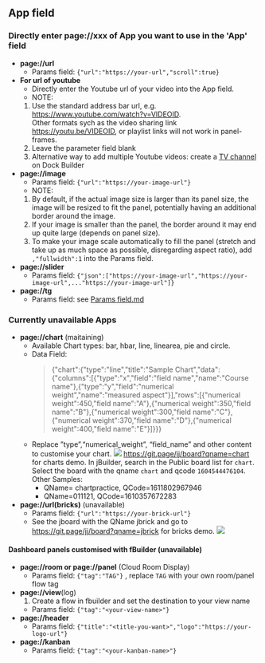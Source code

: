 ## App field 
### Directly enter page://xxx of App you want to use in the 'App' field 
- **page://url** 
    * Params field: `{"url":"https://your-url","scroll":true}` 
- **For url of youtube**
     - Directly enter the Youtube url of your video into the App field.
     - NOTE:
     1. Use the standard address bar url, e.g. https://www.youtube.com/watch?v=VIDEOID. <br>
        Other formats sych as the video sharing link https://youtu.be/VIDEOID, or playlist links will not work in panel-frames. 
     2. Leave the parameter field blank
     3. Alternative way to add multiple Youtube videos: create a [TV channel](https://github.com/motebus/ultrabook/blob/main/Ultranet%20Apps/jBuilder/How%20to/Create%20a%20TV%20channel%20on%20Dock.md) on Dock Builder
- **page://image**
    * Params field: `{"url":"https://your-image-url"}`
     - NOTE: 
     1. By default, if the actual image size is larger than its panel size, the image will be resized to fit the panel, potentially having an additional border around the image. 
     2. If your image is smaller than the panel, the border around it may end up quite large (depends on panel size). 
     3. To make your image scale automatically to fill the panel (stretch and take up as much space as possible, disregarding aspect ratio), add `,"fullwidth":1` into the Params field. 
- **page://slider**
    * Params field: `{"json":["https://your-image-url","https://your-image-url",..."https://your-image-url"]}` 
- **page://tg**
    * Params field: see [Params field.md](https://github.com/motebus/ultrabook/blob/main/Ultranet%20Apps/jBuilder/TG%20Params%20field.md)

### Currently unavailable Apps
- **page://chart** (maitaining)
    * Available Chart types: bar, hbar, line, linearea, pie and circle. 
    * Data Field: 
       > {"chart":{"type":"line","title":"Sample Chart","data":{"columns":[{"type":"x","field":"field name","name":"Course name"},{"type":"y","field":"numerical weight","name":"measured aspect"}],"rows":[{"numerical weight":450,"field name":"A"},{"numerical weight":350,"field name":"B"},{"numerical weight":300,"field name":"C"},{"numerical weight":370,"field name":"D"},{"numerical weight":400,"field name":"E"}]}}}
    * Replace ”type”,“numerical_weight”, “field_name” and other content to customise your chart.
       ![](https://i.imgur.com/Rht0Sxn.png)
       https://git.page/jj/board?qname=chart for charts demo. In jBuilder, search in the Public board list for `chart`. Select the board with the qname `chart` and qcode `1604544476104`.
       Other Samples:
       - QName= chartpractice, QCode=1611802967946
       - QName=011121, QCode=1610357672283
- **page://url(bricks)** (unavailable)
    * Params field: `{"url":"https://your-brick-url"}` 
    * See the jboard with the QName jbrick and go to https://git.page/jj/board?qname=jbrick for bricks demo.
    ![](https://i.imgur.com/xXEWyUx.png)
    
    
 #### Dashboard panels customised with fBuilder (unavailable)
- **page://room or page://panel** (Cloud Room Display)
    * Params field: `{"tag":"TAG"}` , replace `TAG` with your own room/panel flow tag
- **page://view**(log)
    1. Create a flow in fbuilder and set the destination to your view name 
    * Params field: `{"tag":"<your-view-name>"}`
- **page://header** 
    *  Params field: `{"title":"<title-you-want>","logo":"https://your-logo-url"}`
- **page://kanban**
    * Params field: `{"tag":"<your-kanban-name>"}` 
